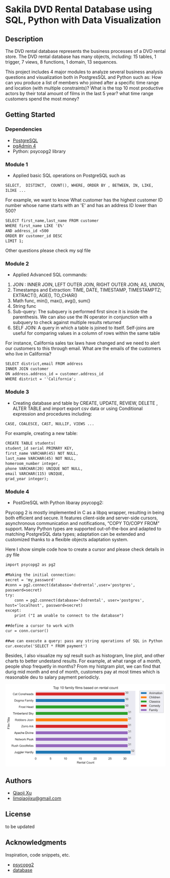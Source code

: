 # Sakila DVD Rental Database using SQL, Python with Data Visualization 
## Description
The DVD rental database represents the business processes of a DVD rental store. The DVD rental database has many objects, including: 15 tables, 1 trigger, 7 views, 8 functions, 1 domain, 13 sequences.

This project includes 4 major modules to analyze several business analysis questions and visualization both in PostgresSQL and Python such as: How can you produce a list of members who joined after a specific time range and location (with multiple constraints)? What is the top 10 most productive actors by their total amount of films in the last 5 year? what time range customers spend the most money?

## Getting Started

### Dependencies

* [PostgreSQL](https://postgresapp.com/)
* [pgAdmin 4](https://www.pgadmin.org/download/)
* Python: psycopg2 library

### Module 1
* Applied basic SQL operations on PostgreSQL such as
```
SELECT,  DISTINCT,  COUNT(), WHERE, ORDER BY , BETWEEN, IN, LIKE, ILIKE ...
```

For example, we want to know What customer has the highest customer ID number whose name starts with an 'E' and has an address ID lower than 500?

```
SELECT first_name,last_name FROM customer
WHERE first_name LIKE 'E%'
AND address_id <500
ORDER BY customer_id DESC
LIMIT 1;
```
Other questions please check my sql file

### Module 2
* Applied Advanced SQL commands: 

1.	JOIN : INNER JOIN, LEFT OUTER JOIN, RIGHT OUTER JOIN;  AS, UNION,
2.	Timestamps and Extraction: TIME, DATE, TIMESTAMP, TIMESTAMPTZ; EXTRACT(), AGE(), TO_CHAR()
3.	Math func, min(), max(), avg(), sum()
4.	String func
5.	Sub-query: The subquery is performed first since it is inside the parenthesis. We can also use the IN operator in conjunction with a subquery to check against multiple results returned
6.  SELF JOIN: A query in which a table is joined to itself. Self-joins are useful for comparing values in a column of rows within the same table

For instance, California sales tax laws have changed and we need to alert our customers to this through email. What are the emails of the customers who live in California?


```
SELECT district,email FROM address 
INNER JOIN customer 
ON address.address_id = customer.address_id 
WHERE district = ''California';
```
### Module 3
* Creating database and table by CREATE, UPDATE, REVIEW, DELETE , ALTER TABLE and import export csv data
or using Conditional expression and procedures including:
```
CASE, COALESCE, CAST, NULLIF, VIEWS ...
```

For example, creating a new table:

```
CREATE TABLE students(
student_id serial PRIMARY KEY,
first_name VARCHAR(45) NOT NULL,
last_name VARCHAR(45) NOT NULL, 
homeroom_number integer,
phone VARCHAR(20) UNIQUE NOT NULL,
email VARCHAR(115) UNIQUE,
grad_year integer);
```

### Module 4
* PostGreSQL with Python libaray psycopg2:

Psycopg 2 is mostly implemented in C as a libpq wrapper, resulting in being both efficient and secure. It features client-side and server-side cursors, asynchronous communication and notifications, “COPY TO/COPY FROM” support. Many Python types are supported out-of-the-box and adapted to matching PostgreSQL data types; adaptation can be extended and customized thanks to a flexible objects adaptation system.

Here I show simple code how to create a cursor and please check details in .py file

```
import psycopg2 as pg2

#Making the initial connection:
secret = 'my_password'
#conn = pg2.connect(database='dvdrental',user='postgres', password=secret)
try:
    conn = pg2.connect(database='dvdrental', user='postgres', host='localhost', password=secret)
except:
    print ("I am unable to connect to the database")

##define a cursor to work with
cur = conn.cursor()

##we can execute a query: pass any string operations of SQL in Python
cur.execute('SELECT * FROM payment')
```

Besides, I also visualize my sql result such as histogram, line plot, and other charts to better undestand results. 
For example, at what range of a month, people shop frequetly in months? From my histgram plot, we can find that durig mid month and end of month, customers pay at most times which is reasonable deu to salary payment periodicly. 

![My Image](./dvdrental/top10films.png)

## Authors

* [Qiaoji Xu](https://www.linkedin.com/in/qiaoji-lim-xu-53156b245/)
* limqiaojixu@gmail.com

## License

to be updated

## Acknowledgments
Inspiration, code snippets, etc.
* [psycopg2](https://pypi.org/project/psycopg2/)
* [database](https://www.postgresqltutorial.com/postgresql-getting-started/postgresql-sample-database/)

